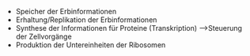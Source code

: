 - Speicher der Erbinformationen 
- Erhaltung/Replikation der Erbinformationen 
- Synthese der Informationen für Proteine (Transkription) 
-->Steuerung der Zellvorgänge
- Produktion der Untereinheiten der Ribosomen 